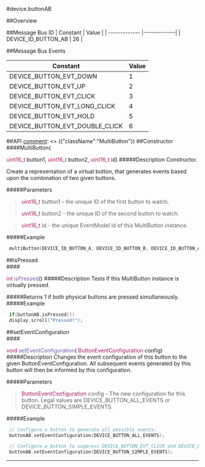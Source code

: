 #device.buttonAB

##Overview


##Message Bus ID
| Constant | Value |
| ------------- |-------------|
| DEVICE_ID_BUTTON_AB | 26 |

##Message Bus Events

| Constant | Value |
| ------------- |-------------|
| DEVICE_BUTTON_EVT_DOWN | 1 |
| DEVICE_BUTTON_EVT_UP | 2 |
| DEVICE_BUTTON_EVT_CLICK | 3 |
| DEVICE_BUTTON_EVT_LONG_CLICK | 4 |
| DEVICE_BUTTON_EVT_HOLD | 5 |
| DEVICE_BUTTON_EVT_DOUBLE_CLICK | 6 |

##API
[comment]: <> ({"className":"MultiButton"})
##Constructor
<br/>
####MultiButton( <div style='color:#a71d5d; display:inline-block'>uint16_t</div> button1,  <div style='color:#a71d5d; display:inline-block'>uint16_t</div> button2,  <div style='color:#a71d5d; display:inline-block'>uint16_t</div> id)
#####Description
Constructor.

 Create a representation of a virtual button, that generates events based upon the combination of two given buttons.




#####Parameters

>  <div style='color:#a71d5d; display:inline-block'>uint16_t</div> button1 - the unique ID of the first button to watch.

>  <div style='color:#a71d5d; display:inline-block'>uint16_t</div> button2 - the unique ID of the second button to watch.

>  <div style='color:#a71d5d; display:inline-block'>uint16_t</div> id - the unique  EventModel  id of this  MultiButton  instance.
#####Example
```cpp
 multiButton(DEVICE_ID_BUTTON_A, DEVICE_ID_BUTTON_B, DEVICE_ID_BUTTON_AB);
```
##isPressed
<br/>
####<div style='color:#a71d5d; display:inline-block'>int</div> <div style='color:#795da3; display:inline-block'>isPressed</div>()
#####Description
Tests if this  MultiButton  instance is virtually pressed.




#####Returns
1 if both physical buttons are pressed simultaneously.
#####Example
```cpp
 if(buttonAB.isPressed())
 display.scroll("Pressed!");
```
##setEventConfiguration
<br/>
####<div style='color:#a71d5d; display:inline-block'>void</div> <div style='color:#795da3; display:inline-block'>setEventConfiguration</div>( <div style='color:#a71d5d; display:inline-block'>ButtonEventConfiguration</div> config)
#####Description
Changes the event configuration of this button to the given ButtonEventConfiguration. All subsequent events generated by this button will then be informed by this configuration.




#####Parameters

>  <div style='color:#a71d5d; display:inline-block'>ButtonEventConfiguration</div> config - The new configuration for this button. Legal values are DEVICE_BUTTON_ALL_EVENTS or DEVICE_BUTTON_SIMPLE_EVENTS.
#####Example
```cpp
 // Configure a button to generate all possible events.
 buttonAB.setEventConfiguration(DEVICE_BUTTON_ALL_EVENTS);

 // Configure a button to suppress DEVICE_BUTTON_EVT_CLICK and DEVICE_BUTTON_EVT_LONG_CLICK events.
 buttonAB.setEventConfiguration(DEVICE_BUTTON_SIMPLE_EVENTS);
```
____
[comment]: <> ({"end":"MultiButton"})
